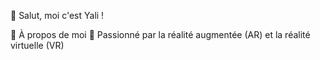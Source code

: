
👋 Salut, moi c'est Yali !

🎯 À propos de moi
🔹 Passionné par la réalité augmentée (AR) et la réalité virtuelle (VR)
